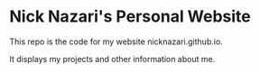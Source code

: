 # Nick Nazari's Personal Website
This repo is the code for my website nicknazari.github.io.

It displays my projects and other information about me.
